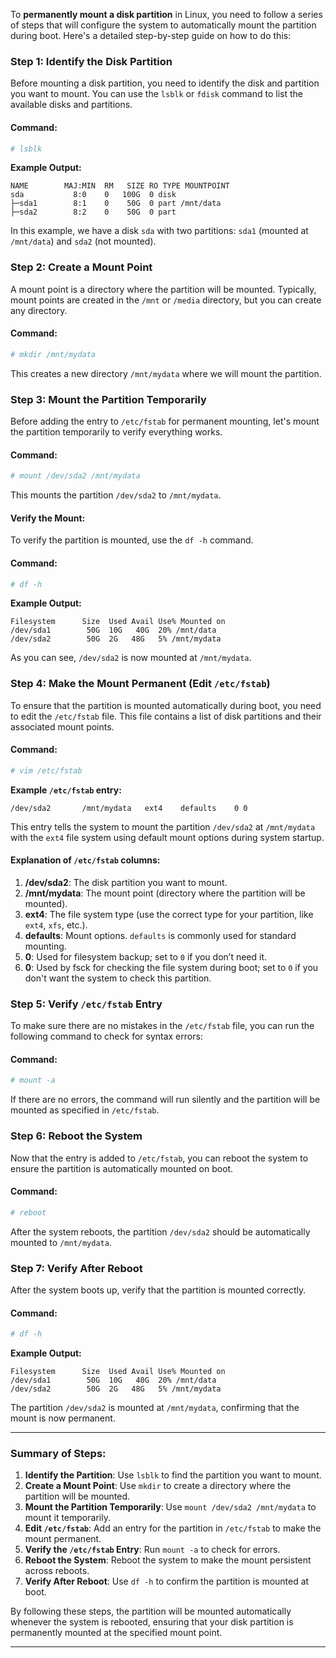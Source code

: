 To **permanently mount a disk partition** in Linux, you need to follow a series of steps that will configure the system to automatically mount the partition during boot. Here's a detailed step-by-step guide on how to do this:

### **Step 1: Identify the Disk Partition**

Before mounting a disk partition, you need to identify the disk and partition you want to mount. You can use the `lsblk` or `fdisk` command to list the available disks and partitions.

#### Command:
```bash
# lsblk
```

**Example Output:**
```plaintext
NAME        MAJ:MIN  RM   SIZE RO TYPE MOUNTPOINT
sda           8:0    0   100G  0 disk 
├─sda1        8:1    0    50G  0 part /mnt/data
├─sda2        8:2    0    50G  0 part
```

In this example, we have a disk `sda` with two partitions: `sda1` (mounted at `/mnt/data`) and `sda2` (not mounted).

### **Step 2: Create a Mount Point**

A mount point is a directory where the partition will be mounted. Typically, mount points are created in the `/mnt` or `/media` directory, but you can create any directory.

#### Command:
```bash
# mkdir /mnt/mydata
```

This creates a new directory `/mnt/mydata` where we will mount the partition.

### **Step 3: Mount the Partition Temporarily**

Before adding the entry to `/etc/fstab` for permanent mounting, let's mount the partition temporarily to verify everything works.

#### Command:
```bash
# mount /dev/sda2 /mnt/mydata
```

This mounts the partition `/dev/sda2` to `/mnt/mydata`.

#### Verify the Mount:
To verify the partition is mounted, use the `df -h` command.

#### Command:
```bash
# df -h
```

**Example Output:**
```plaintext
Filesystem      Size  Used Avail Use% Mounted on
/dev/sda1        50G  10G   40G  20% /mnt/data
/dev/sda2        50G  2G   48G   5% /mnt/mydata
```

As you can see, `/dev/sda2` is now mounted at `/mnt/mydata`.

### **Step 4: Make the Mount Permanent (Edit `/etc/fstab`)**

To ensure that the partition is mounted automatically during boot, you need to edit the `/etc/fstab` file. This file contains a list of disk partitions and their associated mount points.

#### Command:
```bash
# vim /etc/fstab
```

**Example `/etc/fstab` entry:**
```plaintext
/dev/sda2       /mnt/mydata   ext4    defaults    0 0
```

This entry tells the system to mount the partition `/dev/sda2` at `/mnt/mydata` with the `ext4` file system using default mount options during system startup.

#### Explanation of `/etc/fstab` columns:
1. **/dev/sda2**: The disk partition you want to mount.
2. **/mnt/mydata**: The mount point (directory where the partition will be mounted).
3. **ext4**: The file system type (use the correct type for your partition, like `ext4`, `xfs`, etc.).
4. **defaults**: Mount options. `defaults` is commonly used for standard mounting.
5. **0**: Used for filesystem backup; set to `0` if you don’t need it.
6. **0**: Used by fsck for checking the file system during boot; set to `0` if you don't want the system to check this partition.

### **Step 5: Verify `/etc/fstab` Entry**

To make sure there are no mistakes in the `/etc/fstab` file, you can run the following command to check for syntax errors:

#### Command:
```bash
# mount -a
```

If there are no errors, the command will run silently and the partition will be mounted as specified in `/etc/fstab`.

### **Step 6: Reboot the System**

Now that the entry is added to `/etc/fstab`, you can reboot the system to ensure the partition is automatically mounted on boot.

#### Command:
```bash
# reboot
```

After the system reboots, the partition `/dev/sda2` should be automatically mounted to `/mnt/mydata`.

### **Step 7: Verify After Reboot**

After the system boots up, verify that the partition is mounted correctly.

#### Command:
```bash
# df -h
```

**Example Output:**
```plaintext
Filesystem      Size  Used Avail Use% Mounted on
/dev/sda1        50G  10G   40G  20% /mnt/data
/dev/sda2        50G  2G   48G   5% /mnt/mydata
```

The partition `/dev/sda2` is mounted at `/mnt/mydata`, confirming that the mount is now permanent.

---

### Summary of Steps:

1. **Identify the Partition**: Use `lsblk` to find the partition you want to mount.
2. **Create a Mount Point**: Use `mkdir` to create a directory where the partition will be mounted.
3. **Mount the Partition Temporarily**: Use `mount /dev/sda2 /mnt/mydata` to mount it temporarily.
4. **Edit `/etc/fstab`**: Add an entry for the partition in `/etc/fstab` to make the mount permanent.
5. **Verify the `/etc/fstab` Entry**: Run `mount -a` to check for errors.
6. **Reboot the System**: Reboot the system to make the mount persistent across reboots.
7. **Verify After Reboot**: Use `df -h` to confirm the partition is mounted at boot.

By following these steps, the partition will be mounted automatically whenever the system is rebooted, ensuring that your disk partition is permanently mounted at the specified mount point.

---
